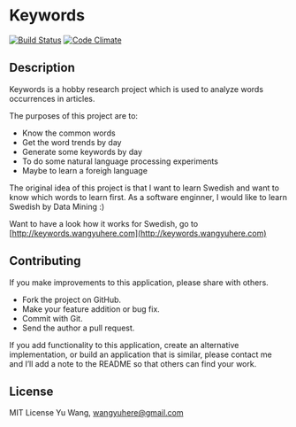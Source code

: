 Keywords
=========

[![Build Status](https://travis-ci.org/wangyuhere/keywords.svg?branch=master)](https://travis-ci.org/wangyuhere/keywords) [![Code Climate](https://codeclimate.com/github/wangyuhere/keywords.png)](https://codeclimate.com/github/wangyuhere/keywords)

Description
--

Keywords is a hobby research project which is used to analyze words occurrences in articles.

The purposes of this project are to:
* Know the common words
* Get the word trends by day
* Generate some keywords by day
* To do some natural language processing experiments
* Maybe to learn a foreigh language

The original idea of this project is that I want to learn Swedish and want to know which words to learn first.
As a software enginner, I would like to learn Swedish by Data Mining :)

Want to have a look how it works for Swedish, go to [http://keywords.wangyuhere.com](http://keywords.wangyuhere.com)

Contributing
--

If you make improvements to this application, please share with others.

-   Fork the project on GitHub.
-   Make your feature addition or bug fix.
-   Commit with Git.
-   Send the author a pull request.

If you add functionality to this application, create an alternative
implementation, or build an application that is similar, please contact
me and I’ll add a note to the README so that others can find your work.

License
--

MIT License Yu Wang, wangyuhere@gmail.com
